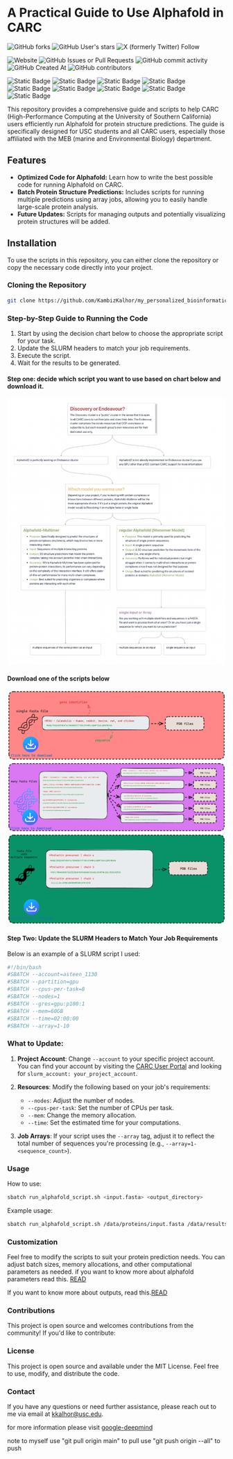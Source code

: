 # A Practical Guide to Use Alphafold in CARC
![GitHub forks](https://img.shields.io/github/forks/KambizKalhor/my_personalized_bioinformatic_workflow)
![GitHub User's stars](https://img.shields.io/github/stars/KambizKalhor)
![X (formerly Twitter) Follow](https://img.shields.io/twitter/follow/KambizKalhor)

![Website](https://img.shields.io/website?url=https%3A%2F%2Fadsteen.github.io%2F&up_message=Steen%20Lab&up_color=ccd5ae&style=for-the-badge&logo=ocean)
![GitHub Issues or Pull Requests](https://img.shields.io/github/issues/KambizKalhor/my_personalized_bioinformatic_workflow?style=for-the-badge&color=e9edc9)
![GitHub commit activity](https://img.shields.io/github/commit-activity/t/KambizKalhor/my_personalized_bioinformatic_workflow?style=for-the-badge&color=fefae0)
![GitHub Created At](https://img.shields.io/github/created-at/KambizKalhor/my_personalized_bioinformatic_workflow?style=for-the-badge&color=faedcd)
![GitHub contributors](https://img.shields.io/github/contributors/KambizKalhor/my_personalized_bioinformatic_workflow?style=for-the-badge&color=d4a373)


![Static Badge](https://img.shields.io/badge/Bash-%23D989C3?style=for-the-badge&logo=linux&logoColor=black&labelColor=%23FFE4C4)
![Static Badge](https://img.shields.io/badge/Python-%234BBF9E?style=for-the-badge&logo=python&logoColor=black&labelColor=%23FFE4C4)
![Static Badge](https://img.shields.io/badge/R-%23D9C873?style=for-the-badge&logo=R&logoColor=black&labelColor=%23FFE4C4)
![Static Badge](https://img.shields.io/badge/Git-%23F29D7E?style=for-the-badge&logo=GIT&logoColor=black&labelColor=%23FFE4C4)
![Static Badge](https://img.shields.io/badge/docker-%23F27E7E?style=for-the-badge&logo=docker&logoColor=black&labelColor=%23FFE4C4)
![Static Badge](https://img.shields.io/badge/Obsidian-%23D93D93?style=for-the-badge&logo=Obsidian&logoColor=black&labelColor=%23FFE4C4)
![Static Badge](https://img.shields.io/badge/gitkraken-%2359C1D9?style=for-the-badge&logo=gitkraken&logoColor=black&labelColor=%23FFE4C4)
![Static Badge](https://img.shields.io/badge/LaTeX-%2333A67C?style=for-the-badge&logo=LaTeX&logoColor=black&labelColor=%23FFE4C4)
![Static Badge](https://img.shields.io/badge/mysql-%23F27A5E?style=for-the-badge&logo=mysql&logoColor=black&labelColor=%23FFE4C4)

This repository provides a comprehensive guide and scripts to help CARC (High-Performance Computing at the University of Southern California) users efficiently run Alphafold for protein structure predictions. The guide is specifically designed for USC students and all CARC users, especially those affiliated with the MEB (marine and Environmental Biology) department.

## Features
- **Optimized Code for Alphafold:** Learn how to write the best possible code for running Alphafold on CARC.
- **Batch Protein Structure Predictions:** Includes scripts for running multiple predictions using array jobs, allowing you to easily handle large-scale protein analysis.
- **Future Updates:** Scripts for managing outputs and potentially visualizing protein structures will be added.

## Installation

To use the scripts in this repository, you can either clone the repository or copy the necessary code directly into your project.

### Cloning the Repository
```bash
git clone https://github.com/KambizKalhor/my_personalized_bioinformatic_workflow.git
```

### Step-by-Step Guide to Running the Code
1. Start by using the decision chart below to choose the appropriate script for your task.
2. Update the SLURM headers to match your job requirements.
3. Execute the script.
4. Wait for the results to be generated.

#### Step one: decide which script you want to use based on chart below and download it.
![decision](Readme_figures/alphafold_decision_chart_screenshot.png)
#### Download one of the scripts below
[![three_scripts](Readme_figures/alphafold_github_figure_1.png)](run_alphafold_single_sequence.sh)
[![three_scripts](Readme_figures/alphafold_github_figure_2.png)](run_alphafold_multiple_sequence.sh)
[![three_scripts](Readme_figures/alphafold_github_figure_3.png)](run_alphafold_complex_multimer_proteins.sh)


#### Step Two: Update the SLURM Headers to Match Your Job Requirements

Below is an example of a SLURM script I used:

```bash
#!/bin/bash
#SBATCH --account=asteen_1130
#SBATCH --partition=gpu
#SBATCH --cpus-per-task=8
#SBATCH --nodes=1
#SBATCH --gres=gpu:p100:1
#SBATCH --mem=60GB
#SBATCH --time=02:00:00
#SBATCH --array=1-10
```

### What to Update:
1. **Project Account**: Change `--account` to your specific project account. You can find your account by visiting the [CARC User Portal](https://hpcaccount.usc.edu/) and looking for `slurm_account: your_project_account`.
2. **Resources**: Modify the following based on your job's requirements:
   - `--nodes`: Adjust the number of nodes.
   - `--cpus-per-task`: Set the number of CPUs per task.
   - `--mem`: Change the memory allocation.
   - `--time`: Set the estimated time for your computations.

3. **Job Arrays**: If your script uses the `--array` tag, adjust it to reflect the total number of sequences you're processing (e.g., `--array=1-<sequence_count>`).


### Usage
How to use:
```bash
sbatch run_alphafold_script.sh <input.fasta> <output_directory>
```
Example usage:
```bash
sbatch run_alphafold_script.sh /data/proteins/input.fasta /data/results/
```


### Customization
Feel free to modify the scripts to suit your protein prediction needs. You can adjust batch sizes, memory allocations, and other computational parameters as needed.
if you want to know more about alphafold parameters read this. [READ](more_about_parameters.md)

If you want to know more about outputs, read this.[READ](more_about_outputs.md)


### Contributions
This project is open source and welcomes contributions from the community! If you'd like to contribute:

### License
This project is open source and available under the MIT License. Feel free to use, modify, and distribute the code.

### Contact
If you have any questions or need further assistance, please reach out to me via email at kkalhor@usc.edu.

for more information please visit [google-deepmind](https://github.com/google-deepmind/alphafold)



note to myself
use "git pull origin main" to pull
use "git push origin --all" to push








